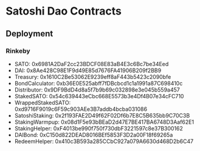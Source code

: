# Satoshi Dao Contracts


## Deployment

### Rinkeby

+ SATO:  0x6981A2DaF2cc23BDCF08E83aB4E3c6Bc7be34Eed
+ DAI:  0x8Ae428C98E1F9d49E85d7676FA41906B209f2BB9
+ Treasury:  0x1610C2Be53062E9239eff8aF443b5423c2090bfe
+ BondCalculator:  0xb36E0E525abff7fDBcbcd1c1a1991a87C698410c
+ Distributor:  0x9DF9BdD4d8a5f7b9b69c032898e3e045b559a457
+ StakedSATO:  0x54c639443eCbc668E5573b3e4Df4B07e34cFC710
+ WrappedStakedSATO:  0xd9716F9019c6F59c903AEe3B7addb4bcba031086
+ SatoshiStaking:  0x2f193FAE2D49f62F02Df6b7E8C5B635bb9C70C3B
+ StakingWarmpup:  0x08d1F5e93bBEaD2d47E7BE417BA6748D3Aaf62E1
+ StakingHelper:  0xF4013be990f750f730dbF3221597c8e37B300162
+ DAIBond:  0xC150d822DEAD8016BEf5853F3D2a00F18f69265a
+ RedeemHelper:  0x410c3B593a285CCbC927a079A6630d468D2b6C47